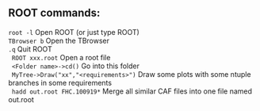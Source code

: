 ## ROOT commands:
``` root -l ``` Open ROOT (or just type ROOT)  
``` TBrowser b ``` Open the TBrowser  
``` .q ``` Quit ROOT  
``` ROOT xxx.root``` Open a root file  
``` <Folder name>->cd()``` Go into this folder  
``` MyTree->Draw("xx","<requirements>")``` Draw some plots with some ntuple branches in some requirements  
``` hadd out.root FHC.100919*``` Merge all similar CAF files into one file named out.root    

